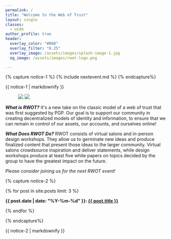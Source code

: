 ```yaml
---
permalink: /
title: "Welcome to the Web of Trust"
layout: single
classes:
  - wide
author_profile: true
header:
  overlay_color: "#000"
  overlay_filter: "0.25"
  overlay_image: /assets/images/splash-image-1.jpg
  og_image: /assets/images/rwot-logo.png

---
```


{% capture notice-1 %}
{% include nextevent.md %}
{% endcapture%}

<div class="notice--info">{{ notice-1 | markdownify }}</div>

<!-- TODO: Automatically draw this out of a folder of photos -->

<figure class="half">
    <a href="{{ site.url }}{{ site.baseurl }}/assets/images/rwot-fp1.jpeg"><img src="{{ site.url }}{{ site.baseurl }}/assets/images/rwot-fp1.jpeg"></a>
    <a href="{{ site.url }}{{ site.baseurl }}/assets/images/rwot-fp2.jpeg"><img src="{{ site.url }}{{ site.baseurl }}/assets/images/rwot-fp2.jpeg"></a>
</figure>

***What is RWOT?*** It's a new take on the classic model of a web of trust that was first suggested by PGP. Our goal is to support our community in creating decentralized models of identity and information, to ensure that we can remain in control of our assets, our accounts, and ourselves online!

***What Does RWOT Do?*** RWOT consists of virtual salons and in-person design workshops. They allow us to germinate new ideas and produce finalized content that present those ideas to the larger community. Virtual salons crowdsource inspiration and deliver statements, while design workshops produce at least five white papers on topics decided by the group to have the greatest impact on the future.

_Please consider joining us for the next RWOT event!_

{% capture notice-2 %}

 {% for post in site.posts limit: 3 %}
 
  <b>{{ post.date | date: "%Y-%m-%d" }}: <a href="{{ post.url }}">{{ post.title }}</a></b><br>

{% endfor %}
  
{% endcapture%}

<div class="notice--info">{{ notice-2 | markdownify }}</div>


